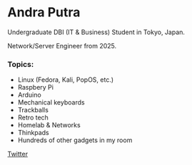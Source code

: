 # Andra Putra
Undergraduate DBI (IT & Business) Student in Tokyo, Japan.

Network/Server Engineer from 2025.


### Topics:
- Linux (Fedora, Kali, PopOS, etc.)
- Raspbery Pi
- Arduino
- Mechanical keyboards
- Trackballs
- Retro tech
- Homelab & Networks
- Thinkpads
- Hundreds of other gadgets in my room

[Twitter](https://twitter.com/TopiLaron)
<!--
**andra-putra/andra-putra** is a ✨ _special_ ✨ repository because its `README.md` (this file) appears on your GitHub profile.

Here are some ideas to get you started:

- 🔭 I’m currently working on ...
- 🌱 I’m currently learning ...
- 👯 I’m looking to collaborate on ...
- 🤔 I’m looking for help with ...
- 💬 Ask me about ...
- 📫 How to reach me: ...
- 😄 Pronouns: ...
- ⚡ Fun fact: ...
-->
